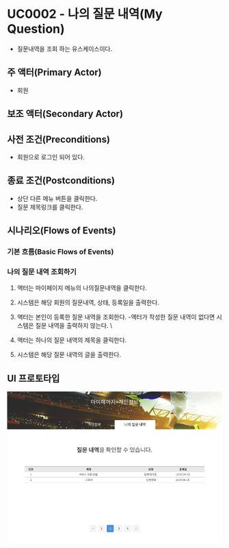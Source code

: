 # UC0002 - 나의 질문 내역(My Question)
 - 질문내역을 조회 하는 유스케이스이다.
 
## 주 액터(Primary Actor)
 - 회원
 
## 보조 액터(Secondary Actor)
 

## 사전 조건(Preconditions)
 - 회원으로 로그인 되어 있다.

## 종료 조건(Postconditions)
 - 상단 다른 메뉴 버튼을 클릭한다.
 - 질문 제목링크를 클릭한다.


## 시나리오(Flows of Events)

### 기본 흐름(Basic Flows of Events)

### 나의 질문 내역 조회하기
 1. 액터는 마이페이지 메뉴의 나의질문내역을 클릭한다.
 
 2. 시스템은 해당 회원의 질문내역, 상태, 등록일을 출력한다.

 3. 액터는 본인이 등록한 질문 내역을 조회한다.
   -액터가 작성한 질문 내역이 없다면 시스템은 질문 내역을 출력하지 않는다. \

 4. 액터는 하나의 질문 내역의 제목을 클릭한다.

 5. 시스템은 해당 질문 내역의 글을 출력한다.




## UI 프로토타입

![개인정보](./image/myquestion.png)